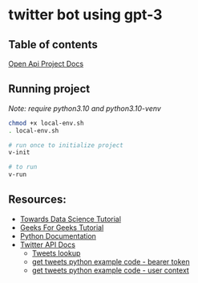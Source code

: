 # twitter bot using gpt-3
## Table of contents
[Open Api Project Docs](openai.md)

## Running project
*Note: require python3.10 and python3.10-venv*
```bash
chmod +x local-env.sh
. local-env.sh

# run once to initialize project
v-init

# to run
v-run
```

## Resources:
- [Towards Data Science Tutorial](https://towardsdatascience.com/step-by-step-twitter-sentiment-analysis-in-python-d6f650ade58d)
- [Geeks For Geeks Tutorial](https://www.geeksforgeeks.org/twitter-sentiment-analysis-using-python/)
- [Python Documentation](https://docs.python.org/3/)
- [Twitter API Docs](https://developer.twitter.com/en/docs)
  - [Tweets lookup](https://developer.twitter.com/en/docs/twitter-api/tweets/lookup/introduction)
  - [get tweets python example code - bearer token](https://github.com/twitterdev/Twitter-API-v2-sample-code/blob/main/Tweet-Lookup/get_tweets_with_bearer_token.py)
  - [ get tweets python example code - user context](https://github.com/twitterdev/Twitter-API-v2-sample-code/blob/main/Tweet-Lookup/get_tweets_with_user_context.py)